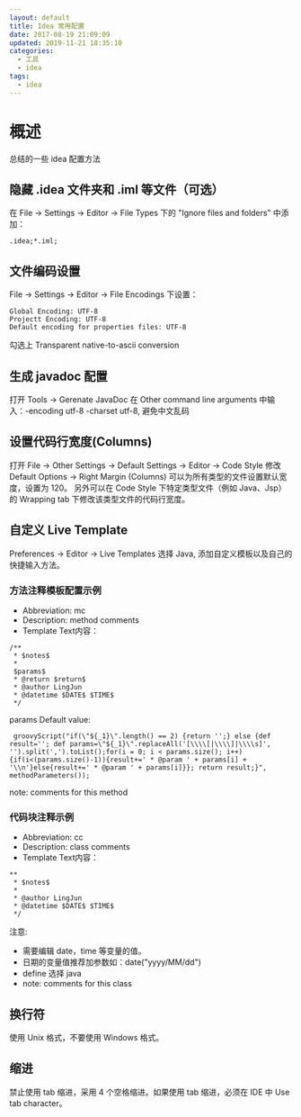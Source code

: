 ```yaml
---
layout: default
title: Idea 常用配置
date: 2017-08-19 21:09:09
updated: 2019-11-21 18:35:10
categories:
  - 工具
  - idea
tags: 
  - idea
---
```

# 概述
总结的一些 idea 配置方法

## 隐藏 .idea 文件夹和 .iml 等文件（可选）

在 File -> Settings -> Editor -> File Types 下的 "Ignore files and folders" 中添加：
```
.idea;*.iml;
```
## 文件编码设置
File -> Settings -> Editor -> File Encodings 下设置：
```
Global Encoding: UTF-8
Projectt Encoding: UTF-8
Default encoding for properties files: UTF-8
```
勾选上 Transparent native-to-ascii conversion

## 生成 javadoc 配置
打开 Tools -> Gerenate JavaDoc
在 Other command line arguments 中输入：-encoding utf-8 -charset utf-8, 避免中文乱码

## 设置代码行宽度(Columns)
打开 File -> Other Settings -> Default Settings -> Editor -> Code Style
修改 Default Options -> Right Margin (Columns) 可以为所有类型的文件设置默认宽度，设置为 120。
另外可以在 Code Style 下特定类型文件（例如 Java、Jsp）的 Wrapping tab 下修改该类型文件的代码行宽度。

## 自定义 Live Template

Preferences -> Editor -> Live Templates 选择 Java, 添加自定义模板以及自己的快捷输入方法。

### 方法注释模板配置示例

- Abbreviation: mc
- Description: method comments
- Template Text内容：
```
/**
 * $notes$
 *
 $params$
 * @return $return$
 * @author LingJun
 * @datetime $DATE$ $TIME$
 */
```

params Default value:
```
 groovyScript("if(\"${_1}\".length() == 2) {return '';} else {def result=''; def params=\"${_1}\".replaceAll('[\\\\[|\\\\]|\\\\s]', '').split(',').toList();for(i = 0; i < params.size(); i++) {if(i<(params.size()-1)){result+=' * @param ' + params[i] + '\\n'}else{result+=' * @param ' + params[i]}}; return result;}", methodParameters());
```

note: comments for this method


### 代码块注释示例


- Abbreviation: cc
- Description: class comments
- Template Text内容：
```
**
 * $notes$
 *
 * @author LingJun
 * @datetime $DATE$ $TIME$
 */
```

注意:
- 需要编辑 date，time 等变量的值。
- 日期的变量值推荐加参数如：date("yyyy/MM/dd")
- define 选择 java
- note: comments for this class

## 换行符
使用 Unix 格式，不要使用 Windows 格式。

## 缩进
禁止使用 tab 缩进，采用 4 个空格缩进。如果使用 tab 缩进，必须在 IDE 中 Use tab character。